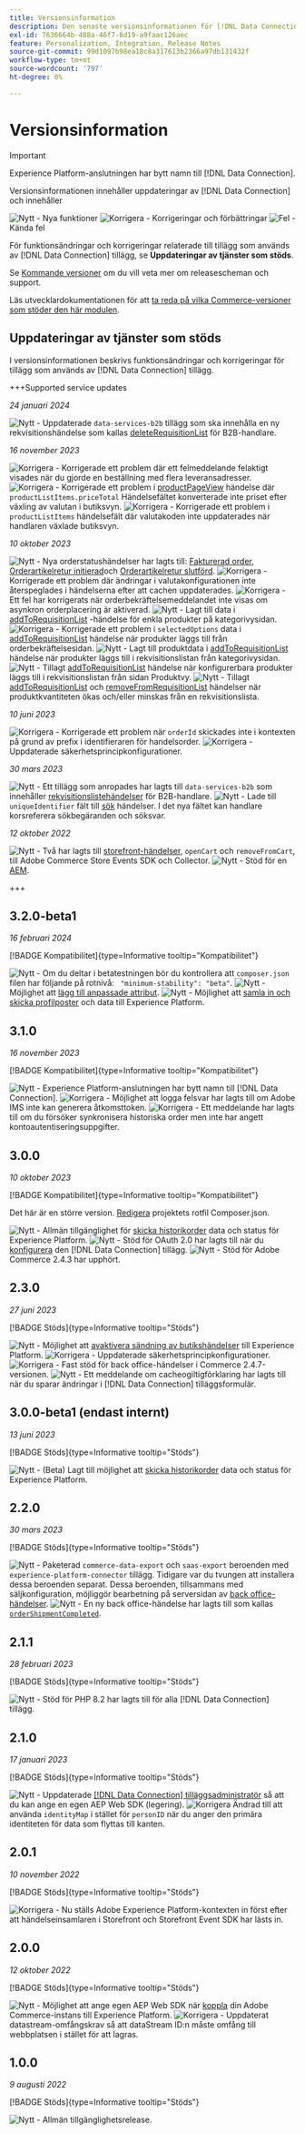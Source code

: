 ```yaml
---
title: Versionsinformation
description: Den senaste versionsinformationen för [!DNL Data Connection] från Adobe Commerce.
exl-id: 7636664b-488a-46f7-8d19-a9faac126aec
feature: Personalization, Integration, Release Notes
source-git-commit: 99d1097b98ea18c8a317613b2366a97db131432f
workflow-type: tm+mt
source-wordcount: '797'
ht-degree: 0%

---
```


# Versionsinformation

>[!IMPORTANT]
>
>Experience Platform-anslutningen har bytt namn till [!DNL Data Connection].

Versionsinformationen innehåller uppdateringar av [!DNL Data Connection] och innehåller

![Nytt](../assets/new.svg) - Nya funktioner
![Korrigera](../assets/fix.svg) - Korrigeringar och förbättringar
![Fel](../assets/bug.svg) - Kända fel

För funktionsändringar och korrigeringar relaterade till tillägg som används av [!DNL Data Connection] tillägg, se **Uppdateringar av tjänster som stöds**.

Se [Kommande versioner](https://experienceleague.adobe.com/docs/commerce-operations/release/planning/schedule.html) om du vill veta mer om releasescheman och support.

Läs utvecklardokumentationen för att [ta reda på vilka Commerce-versioner som stöder den här modulen](https://experienceleague.adobe.com/docs/commerce-operations/release/product-availability.html).

## Uppdateringar av tjänster som stöds

I versionsinformationen beskrivs funktionsändringar och korrigeringar för tillägg som används av [!DNL Data Connection] tillägg.

+++Supported service updates

_24 januari 2024_

![Nytt](../assets/new.svg) - Uppdaterade `data-services-b2b` tillägg som ska innehålla en ny rekvisitionshändelse som kallas [deleteRequisitionList](events.md#deleterequisitionlist) för B2B-handlare.

_16 november 2023_

![Korrigera](../assets/fix.svg) - Korrigerade ett problem där ett felmeddelande felaktigt visades när du gjorde en beställning med flera leveransadresser.
![Korrigera](../assets/fix.svg) - Korrigerade ett problem i [productPageView](events.md#productpageview) händelse där `productListItems.priceTotal` Händelsefältet konverterade inte priset efter växling av valutan i butiksvyn.
![Korrigera](../assets/fix.svg) - Korrigerade ett problem i `productListItems` händelsefält där valutakoden inte uppdaterades när handlaren växlade butiksvyn.

_10 oktober 2023_

![Nytt](../assets/new.svg) - Nya orderstatushändelser har lagts till: [Fakturerad order](events-backoffice.md#orderinvoiced), [Orderartikelretur initierad](events-backoffice.md#orderitemsreturninitiated)och [Orderartikelretur slutförd](events-backoffice.md#orderitemreturncompleted).
![Korrigera](../assets/fix.svg) - Korrigerade ett problem där ändringar i valutakonfigurationen inte återspeglades i händelserna efter att cachen uppdaterades.
![Korrigera](../assets/fix.svg) - Ett fel har korrigerats när orderbekräftelsemeddelandet inte visas om asynkron orderplacering är aktiverad.
![Nytt](../assets/new.svg) - Lagt till data i [addToRequisitionList](events.md#addtorequisitionlist) -händelse för enkla produkter på kategorivysidan.
![Korrigera](../assets/fix.svg) - Korrigerade ett problem i `selectedOptions` data i [addToRequisitionList](events.md#addtorequisitionlist) händelse när produkter läggs till från orderbekräftelsesidan.
![Nytt](../assets/new.svg) - Lagt till produktdata i [addToRequisitionList](events.md#addtorequisitionlist) händelse när produkter läggs till i rekvisitionslistan från kategorivysidan.
![Nytt](../assets/new.svg) - Tillagt [addToRequisitionList](events.md#addtorequisitionlist) händelse när konfigurerbara produkter läggs till i rekvisitionslistan från sidan Produktvy.
![Nytt](../assets/new.svg) - Tillagt [addToRequisitionList](events.md#addtorequisitionlist) och [removeFromRequisitionList](events.md#removefromrequisitionlist) händelser när produktkvantiteten ökas och/eller minskas från en rekvisitionslista.

_10 juni 2023_

![Korrigera](../assets/fix.svg) - Korrigerade ett problem när `orderId` skickades inte i kontexten på grund av prefix i identifieraren för handelsorder.
![Korrigera](../assets/fix.svg) - Uppdaterade säkerhetsprincipkonfigurationer.

_30 mars 2023_

![Nytt](../assets/new.svg) - Ett tillägg som anropades har lagts till `data-services-b2b` som innehåller [rekvisitionslistehändelser](events.md#b2b-events) för B2B-handlare.
![Nytt](../assets/new.svg) - Lade till `uniqueIdentifier` fält till [sök](events.md#search-events) händelser. I det nya fältet kan handlare korsreferera sökbegäranden och söksvar.

_12 oktober 2022_

![Nytt](../assets/new.svg) - Två har lagts till [storefront-händelser](events.md), `openCart` och `removeFromCart`, till Adobe Commerce Store Events SDK och Collector.
![Nytt](../assets/new.svg) - Stöd för en [AEM](overview.md#aem-support).

+++

## 3.2.0-beta1

_16 februari 2024_

[!BADGE Kompatibilitet]{type=Informative tooltip="Kompatibilitet"}

![Nytt](../assets/new.svg) - Om du deltar i betatestningen bör du kontrollera att `composer.json` filen har följande på rotnivå: ` "minimum-stability": "beta"`.
![Nytt](../assets/new.svg) - Möjlighet att [lägg till anpassade attribut](update-xdm.md#update-schema-with-time-series-behavioral-and-back-office-event-data).
![Nytt](../assets/new.svg) - Möjlighet att [samla in och skicka profilposter](connect-data.md#send-customer-profile-data) och data till Experience Platform.

## 3.1.0

_16 november 2023_

[!BADGE Kompatibilitet]{type=Informative tooltip="Kompatibilitet"}

![Nytt](../assets/new.svg) - Experience Platform-anslutningen har bytt namn till [!DNL Data Connection].
![Korrigera](../assets/new.svg) - Möjlighet att logga felsvar har lagts till om Adobe IMS inte kan generera åtkomsttoken.
![Korrigera](../assets/new.svg) - Ett meddelande har lagts till om du försöker synkronisera historiska order men inte har angett kontoautentiseringsuppgifter.

## 3.0.0

_10 oktober 2023_

[!BADGE Kompatibilitet]{type=Informative tooltip="Kompatibilitet"}

Det här är en större version. [Redigera](install.md#update-the-data-connection) projektets rotfil Composer.json.

![Nytt](../assets/new.svg) - Allmän tillgänglighet för [skicka historikorder](connect-data.md#send-historical-order-data) data och status för Experience Platform.
![Nytt](../assets/new.svg) - Stöd för OAuth 2.0 har lagts till när du [konfigurera](connect-data.md#connect-commerce-data-to-adobe-experience-platform) den [!DNL Data Connection] tillägg.
![Nytt](../assets/new.svg) - Stöd för Adobe Commerce 2.4.3 har upphört.

## 2.3.0

_27 juni 2023_

[!BADGE Stöds]{type=Informative tooltip="Stöds"}

![Nytt](../assets/new.svg) - Möjlighet att [avaktivera sändning av butikshändelser](connect-data.md#data-collection) till Experience Platform.
![Korrigera](../assets/fix.svg) - Uppdaterade säkerhetsprincipkonfigurationer.
![Korrigera](../assets/fix.svg) - Fast stöd för back office-händelser i Commerce 2.4.7-versionen.
![Nytt](../assets/new.svg) - Ett meddelande om cacheogiltigförklaring har lagts till när du sparar ändringar i [!DNL Data Connection] tilläggsformulär.


## 3.0.0-beta1 (endast internt)

_13 juni 2023_

[!BADGE Stöds]{type=Informative tooltip="Stöds"}

![Nytt](../assets/new.svg) - (Beta) Lagt till möjlighet att [skicka historikorder](connect-data.md#beta-send-historical-order-data) data och status för Experience Platform.

## 2.2.0

_30 mars 2023_

[!BADGE Stöds]{type=Informative tooltip="Stöds"}

![Nytt](../assets/new.svg) - Paketerad `commerce-data-export` och `saas-export` beroenden med `experience-platform-connector` tillägg. Tidigare var du tvungen att installera dessa beroenden separat. Dessa beroenden, tillsammans med säljkonfiguration, möjliggör bearbetning på serversidan av [back office-händelser](events-backoffice.md).
![Nytt](../assets/new.svg) - En ny back office-händelse har lagts till som kallas [`orderShipmentCompleted`](events-backoffice.md#ordershipmentcompleted).

## 2.1.1

_28 februari 2023_

[!BADGE Stöds]{type=Informative tooltip="Stöds"}

![Nytt](../assets/new.svg) - Stöd för PHP 8.2 har lagts till för alla [!DNL Data Connection] tillägg.

## 2.1.0

_17 januari 2023_

[!BADGE Stöds]{type=Informative tooltip="Stöds"}

![Nytt](../assets/new.svg) - Uppdaterade [[!DNL Data Connection] tilläggsadministratör](connect-data.md) så att du kan ange en egen AEP Web SDK (legering).
![Korrigera](../assets/fix.svg) Ändrad till att använda `identityMap` i stället för `personID` när du anger den primära identiteten för data som flyttas till kanten.

## 2.0.1

_10 november 2022_

[!BADGE Stöds]{type=Informative tooltip="Stöds"}

![Korrigera](../assets/fix.svg) - Nu ställs Adobe Experience Platform-kontexten in först efter att händelseinsamlaren i Storefront och Storefront Event SDK har lästs in.

## 2.0.0

_12 oktober 2022_

[!BADGE Stöds]{type=Informative tooltip="Stöds"}

![Nytt](../assets/new.svg) - Möjlighet att ange egen AEP Web SDK när [koppla](connect-data.md) din Adobe Commerce-instans till Experience Platform.
![Korrigera](../assets/fix.svg) - Uppdaterat datastream-omfångskrav så att dataStream ID:n måste omfång till webbplatsen i stället för att lagras.

## 1.0.0

_9 augusti 2022_

[!BADGE Stöds]{type=Informative tooltip="Stöds"}

![Nytt](../assets/new.svg) - Allmän tillgänglighetsrelease.
